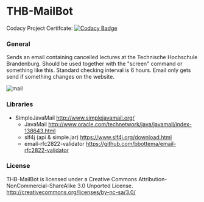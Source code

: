 # THB-MailBot

Codacy Project Certifcate: [![Codacy Badge](https://api.codacy.com/project/badge/Grade/254606c35bef4c4d98762780a1a932d4)](https://www.codacy.com/app/strumswell/THB-MailBot?utm_source=github.com&amp;utm_medium=referral&amp;utm_content=strumswell/THB-MailBot&amp;utm_campaign=Badge_Grade)

### General 

Sends an email containing cancelled lectures at the Technische Hochschule Brandenburg. Should be used together with the "screen" command or something like this. Standard checking interval is 6 hours. Email only gets send if something changes on the website. 

![mail](https://i.imgur.com/ek4JVz6.png)

### Libraries 

 - SimpleJavaMail http://www.simplejavamail.org/
   - JavaMail http://www.oracle.com/technetwork/java/javamail/index-138643.html
   - slf4j (api & simple.jar) https://www.slf4j.org/download.html
   - email-rfc2822-validator https://github.com/bbottema/email-rfc2822-validator

### License 

THB-MailBot is licensed under a Creative Commons Attribution-NonCommercial-ShareAlike 3.0 Unported License.
http://creativecommons.org/licenses/by-nc-sa/3.0/
